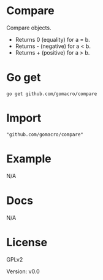 # Compare

Compare objects.

* Returns 0 (equality) for a = b.
* Returns - (negative) for a < b.
* Returns + (positive) for a > b. 

# Go get

	go get github.com/gomacro/compare

# Import

	"github.com/gomacro/compare"

# Example

N/A

# Docs

N/A

# License

GPLv2

Version: v0.0
